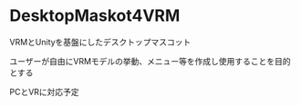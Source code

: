 # DesktopMaskot4VRM

VRMとUnityを基盤にしたデスクトップマスコット

ユーザーが自由にVRMモデルの挙動、メニュー等を作成し使用することを目的とする

PCとVRに対応予定
